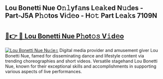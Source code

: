 ## Lou Bonetti Nue O𝚗𝚕yf𝚊ns L𝚎a𝚔ed N𝚞𝚍es - Part-J5A P𝚑𝚘tos Vi𝚍𝚎o - H𝚘𝚝 Part L𝚎a𝚔s 7109N

# <h2><a href="http://kf9cm3.oniu.top/?m=Lou+Bonetti+Nue">🔗👉 🔴 Lou Bonetti Nue P𝚑ot𝚘𝚜 V𝚒d𝚎o</a></h2>

[![Lou Bonetti Nue Nu𝚍e𝚜](https://i.imgur.com/0qMVB7G.gif)](http://kf9cm3.oniu.top/?m=Lou+Bonetti+Nue)
Digital media provider and amusement giver Lou Bonetti Nue, famed for disseminating dance and lifestyle content via trending choreographies and short videos. Versatile stagehand Lou Bonetti Nue, known for their exceptional skills and accomplishments in supporting various aspects of live performances.  
